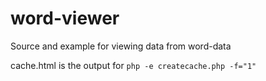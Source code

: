 # word-viewer
Source and example for viewing data from word-data

cache.html is the output for `php -e createcache.php -f="1"`
